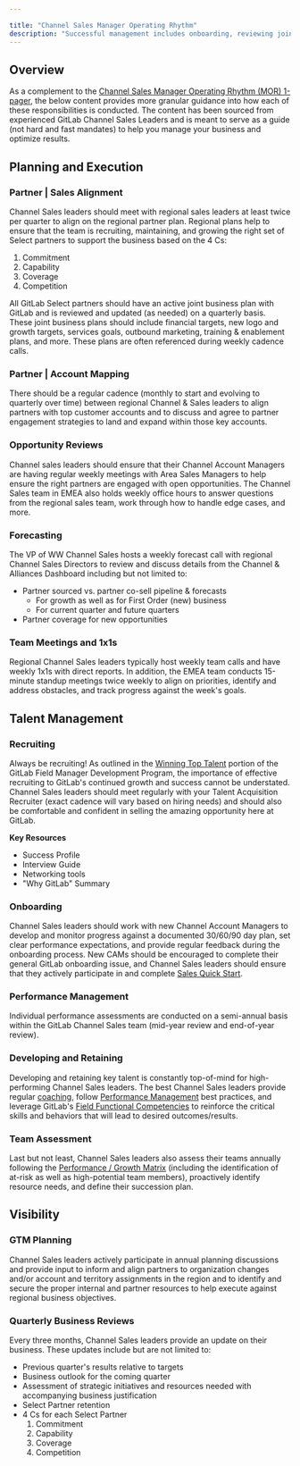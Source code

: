 ```yaml
---

title: "Channel Sales Manager Operating Rhythm"
description: "Successful management includes onboarding, reviewing joint partner business plans, aligning with regional sales leaders, coaching, career development and performance management"
---
```








## Overview

As a complement to the [Channel Sales Manager Operating Rhythm (MOR) 1-pager](https://docs.google.com/spreadsheets/d/1OAu6tTPu4BmI0PWcXbe6VOURCzIzOm59_yS-UPRcE8g/edit?usp=sharing), the below content provides more granular guidance into how each of these responsibilities is conducted. The content has been sourced from experienced GitLab Channel Sales Leaders and is meant to serve as a guide (not hard and fast mandates) to help you manage your business and optimize results.

## Planning and Execution

### Partner | Sales Alignment

Channel Sales leaders should meet with regional sales leaders at least twice per quarter to align on the regional partner plan. Regional plans help to ensure that the team is recruiting, maintaining, and growing the right set of Select partners to support the business based on the 4 Cs:
1. Commitment
1. Capability
1. Coverage
1. Competition

All GitLab Select partners should have an active joint business plan with GitLab and is reviewed and updated (as needed) on a quarterly basis. These joint business plans should include financial targets, new logo and growth targets, services goals, outbound marketing, training & enablement plans, and more. These plans are often referenced during weekly cadence calls.

### Partner | Account Mapping

There should be a regular cadence (monthly to start and evolving to quarterly over time) between regional Channel & Sales leaders to align partners with top customer accounts and to discuss and agree to partner engagement strategies to land and expand within those key accounts.

### Opportunity Reviews

Channel sales leaders should ensure that their Channel Account Managers are having regular weekly meetings with Area Sales Managers to help ensure the right partners are engaged with open opportunities. The Channel Sales team in EMEA also holds weekly office hours to answer questions from the regional sales team, work through how to handle edge cases, and more.

### Forecasting

The VP of WW Channel Sales hosts a weekly forecast call with regional Channel Sales Directors to review and discuss details from the Channel & Alliances Dashboard including but not limited to:
- Partner sourced vs. partner co-sell pipeline & forecasts
    - For growth as well as for First Order (new) business
    - For current quarter and future quarters
- Partner coverage for new opportunities

### Team Meetings and 1x1s

Regional Channel Sales leaders typically host weekly team calls and have weekly 1x1s with direct reports. In addition, the EMEA team conducts 15-minute standup meetings twice weekly to align on priorities, identify and address obstacles, and track progress against the week's goals.

## Talent Management

### Recruiting

Always be recruiting! As outlined in the [Winning Top Talent](/handbook/sales/field-manager-development/#winning-top-talent) portion of the GitLab Field Manager Development Program, the importance of effective recruiting to GitLab's continued growth and success cannot be understated. Channel Sales leaders should meet regularly with your Talent Acquisition Recruiter (exact cadence will vary based on hiring needs) and should also be comfortable and confident in selling the amazing opportunity here at GitLab.

**Key Resources**
- Success Profile
- Interview Guide
- Networking tools
- "Why GitLab" Summary

### Onboarding

Channel Sales leaders should work with new Channel Account Managers to develop and monitor progress against a documented 30/60/90 day plan, set clear performance expectations, and provide regular feedback during the onboarding process. New CAMs should be encouraged to complete their general GitLab onboarding issue, and Channel Sales leaders should ensure that they actively participate in and complete [Sales Quick Start](/handbook/sales/onboarding/).

### Performance Management

Individual performance assessments are conducted on a semi-annual basis within the GitLab Channel Sales team (mid-year review and end-of-year review).

### Developing and Retaining

Developing and retaining key talent is constantly top-of-mind for high-performing Channel Sales leaders. The best Channel Sales leaders provide regular [coaching](/handbook/leadership/coaching/), follow [Performance Management](/handbook/sales/field-manager-development/#performance-management-and-giving-feedback) best practices, and leverage GitLab's [Field Functional Competencies](/handbook/sales/training/field-functional-competencies/) to reinforce the critical skills and behaviors that will lead to desired outcomes/results.

### Team Assessment

Last but not least, Channel Sales leaders also assess their teams annually following the [Performance / Growth Matrix](/handbook/people-group/talent-assessment/#the-performancegrowth-matrix) (including the identification of at-risk as well as high-potential team members), proactively identify resource needs, and define their succession plan.

## Visibility

### GTM Planning

Channel Sales leaders actively participate in annual planning discussions and provide input to inform and align partners to organization changes and/or account and territory assignments in the region and to identify and secure the proper internal and partner resources to help execute against regional business objectives.

### Quarterly Business Reviews

Every three months, Channel Sales leaders provide an update on their business. These updates include but are not limited to:
- Previous quarter's results relative to targets
- Business outlook for the coming quarter
- Assessment of strategic initiatives and resources needed with accompanying business justification
- Select Partner retention
- 4 Cs for each Select Partner
    1. Commitment
    1. Capability
    1. Coverage
    1. Competition
